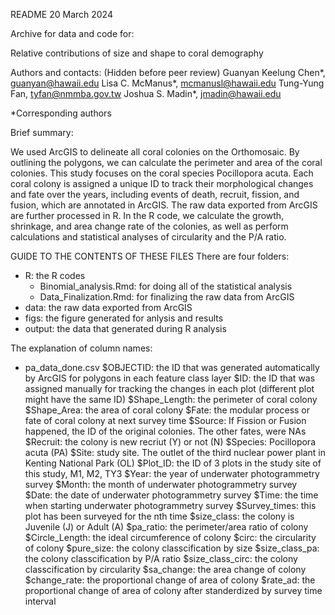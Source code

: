 README
20 March 2024

Archive for data and code for:

Relative contributions of size and shape to coral demography

Authors and contacts: (Hidden before peer review)
Guanyan Keelung Chen*, guanyan@hawaii.edu
Lisa C. McManus*, mcmanusl@hawaii.edu
Tung-Yung Fan, tyfan@nmmba.gov.tw
Joshua S. Madin*, jmadin@hawaii.edu

*Corresponding authors

Brief summary: 

We used ArcGIS to delineate all coral colonies on the Orthomosaic. By outlining the polygons, we can calculate the perimeter and area of the coral colonies. This study focuses on the coral species Pocillopora acuta. Each coral colony is assigned a unique ID to track their morphological changes and fate over the years, including events of death, recruit, fission, and fusion, which are annotated in ArcGIS. The raw data exported from ArcGIS are further processed in R. In the R code, we calculate the growth, shrinkage, and area change rate of the colonies, as well as perform calculations and statistical analyses of circularity and the P/A ratio.


GUIDE TO THE CONTENTS OF THESE FILES
There are four folders:
- R: the R codes
	- Binomial_analysis.Rmd: for doing all of the statistical analysis
	- Data_Finalization.Rmd: for finalizing the raw data from ArcGIS
- data: the raw data exported from ArcGIS
- figs: the figure generated for anlysis and results
- output: the data that generated during R analysis

The explanation of column names:
- pa_data_done.csv
	$OBJECTID: the ID that was generated automatically by ArcGIS for polygons in each feature class layer
	$ID: the ID that was assigned manually for tracking the changes in each plot (different plot might have the same ID)
	$Shape_Length: the perimeter of coral colony
	$Shape_Area: the area of coral colony
	$Fate: the modular process or fate of coral colony at next survey time
	$Source: If Fission or Fusion happened, the ID of the original colonies. The other fates, were NAs
	$Recruit: the colony is new recriut (Y) or not (N)
	$Species: Pocillopora acuta (PA)
	$Site: study site. The outlet of the third nuclear power plant in Kenting National Park (OL)
	$Plot_ID: the ID of 3 plots in the study site of this study, M1, M2, TY3
	$Year: the year of underwater photogrammetry survey
	$Month: the month of underwater photogrammetry survey
	$Date: the date of underwater photogrammetry survey
	$Time: the time when starting underwater photogrammetry survey
	$Survey_times: this plot has been surveyed for the nth time
	$size_class: the colony is Juvenile (J) or Adult (A)
	$pa_ratio: the perimeter/area ratio of colony
	$Circle_Length: the ideal circumference of colony
	$circ: the circularity of colony
	$pure_size: the colony classcification by size
	$size_class_pa: the colony classcification by P/A ratio
	$size_class_circ: the colony classcification by circularity
	$sa_change: the area change of colony
	$change_rate: the proportional change of area of colony
	$rate_ad: the proportional change of area of colony after standerdized by survey time interval
